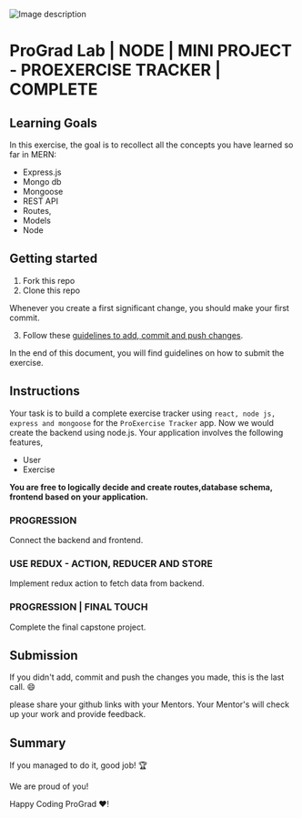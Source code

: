 ![Image description](https://i1.faceprep.in/ProGrad/prograd-logo.png)

# ProGrad Lab | NODE | MINI PROJECT - PROEXERCISE TRACKER | COMPLETE

## Learning Goals

In this exercise, the goal is to recollect all the concepts you have learned so far in MERN:

- Express.js
- Mongo db
- Mongoose
- REST API
- Routes,
- Models
- Node

## Getting started

1. Fork this repo
2. Clone this repo

Whenever you create a first significant change, you should make your first commit.

3. Follow these [guidelines to add, commit and push changes](https://github.com/FACEPrep-ProGrad/general-guidelines-labs-project-builders.git).

In the end of this document, you will find guidelines on how to submit the exercise.

## Instructions

Your task is to build a complete exercise tracker using `react, node js, express and mongoose` for the `ProExercise Tracker` app. Now we would create the backend using node.js. Your application involves the following features, 
- User
- Exercise

**You are free to logically decide and create routes,database schema, frontend based on your application.**

### PROGRESSION 
Connect the backend and frontend. 

### USE REDUX - ACTION, REDUCER AND STORE
Implement redux action to fetch data from backend.

### PROGRESSION | FINAL TOUCH
Complete the final capstone project.

## Submission

If you didn't add, commit and push the changes you made, this is the last call. :smile:

please share your github links with your Mentors. Your Mentor's will check up your work and provide feedback. 

## Summary

If you managed to do it, good job! :trophy:

We are proud of you!

Happy Coding ProGrad ❤️!
